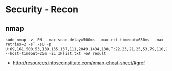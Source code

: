 # Security - Recon

## nmap
```shell
sudo nmap -v -PN --max-scan-delay=500ms --max-rtt-timeout=650ms --max-retries=2 -sT -sU -p U:69,161,500,53,139,135,137,111,2049,1434,138,T:22,23,21,25,53,79,110,990,997,80,443,8080,8081,8443,8090,111,2049,9090,5061,8200,5800,5900,3389,3306,1477,1433,1234,2222,2121,2323,4443,135,137,139,445,143,5357,1720,3400,10000,9000,9443 --host-timeout=25m -iL IPlist.txt -oA result
```

- http://resources.infosecinstitute.com/nmap-cheat-sheet/#gref